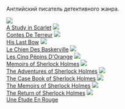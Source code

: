 Английский писатель детективного жанра.


![](/books/det_classic/Arthur%20Conan%20Doyle/A%20Study%20in%20Scarlet.jpg)  
[A Study in Scarlet](/books/det_classic/Arthur%20Conan%20Doyle/A%20Study%20in%20Scarlet)
![](/books/det_classic/Arthur%20Conan%20Doyle/Contes%20De%20Terreur.jpg)  
[Contes De Terreur](/books/det_classic/Arthur%20Conan%20Doyle/Contes%20De%20Terreur)
![](/books/det_classic/Arthur%20Conan%20Doyle/His%20Last%20Bow.jpg)  
[His Last Bow](/books/det_classic/Arthur%20Conan%20Doyle/His%20Last%20Bow)
![](/books/det_classic/Arthur%20Conan%20Doyle/Le%20Chien%20Des%20Baskerville.jpg)  
[Le Chien Des Baskerville](/books/det_classic/Arthur%20Conan%20Doyle/Le%20Chien%20Des%20Baskerville)
![](/books/det_classic/Arthur%20Conan%20Doyle/Les%20Cinq%20Pépins%20D'Orange.jpg)  
[Les Cinq Pépins D'Orange](/books/det_classic/Arthur%20Conan%20Doyle/Les%20Cinq%20Pépins%20D'Orange)
![](/books/det_classic/Arthur%20Conan%20Doyle/Memoirs%20of%20Sherlock%20Holmes.jpg)  
[Memoirs of Sherlock Holmes](/books/det_classic/Arthur%20Conan%20Doyle/Memoirs%20of%20Sherlock%20Holmes)
![](/books/det_classic/Arthur%20Conan%20Doyle/The%20Adventures%20of%20Sherlock%20Holmes.jpg)  
[The Adventures of Sherlock Holmes](/books/det_classic/Arthur%20Conan%20Doyle/The%20Adventures%20of%20Sherlock%20Holmes)
![](/books/det_classic/Arthur%20Conan%20Doyle/The%20Case%20Book%20of%20Sherlock%20Holmes.jpg)  
[The Case Book of Sherlock Holmes](/books/det_classic/Arthur%20Conan%20Doyle/The%20Case%20Book%20of%20Sherlock%20Holmes)
![](/books/det_classic/Arthur%20Conan%20Doyle/The%20Memoirs%20of%20Sherlock%20Holmes.jpg)  
[The Memoirs of Sherlock Holmes](/books/det_classic/Arthur%20Conan%20Doyle/The%20Memoirs%20of%20Sherlock%20Holmes)
![](/books/det_classic/Arthur%20Conan%20Doyle/The%20Return%20of%20Sherlock%20Holmes.jpg)  
[The Return of Sherlock Holmes](/books/det_classic/Arthur%20Conan%20Doyle/The%20Return%20of%20Sherlock%20Holmes)
![](/books/det_classic/Arthur%20Conan%20Doyle/Une%20Étude%20En%20Rouge.jpg)  
[Une Étude En Rouge](/books/det_classic/Arthur%20Conan%20Doyle/Une%20Étude%20En%20Rouge)